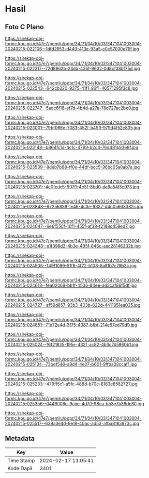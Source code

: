 # Hasil

## Foto C Plano

https://sirekap-obj-formc.kpu.go.id/47e7/pemilu/pdpr/34/71/04/10/03/3471041003004-20240215-022106--1dfd2953-d440-413e-93a5-c0c57030e79f.jpg

https://sirekap-obj-formc.kpu.go.id/47e7/pemilu/pdpr/34/71/04/10/03/3471041003004-20240215-022317--72d8962b-24db-435f-9632-0d8cf38bf75d.jpg

https://sirekap-obj-formc.kpu.go.id/47e7/pemilu/pdpr/34/71/04/10/03/3471041003004-20240215-022543--642cb220-9275-41f1-96f1-40571295f3c8.jpg

https://sirekap-obj-formc.kpu.go.id/47e7/pemilu/pdpr/34/71/04/10/03/3471041003004-20240215-022747--5adc6f18-ef7d-4b4d-a27a-78d727ac2bc0.jpg

https://sirekap-obj-formc.kpu.go.id/47e7/pemilu/pdpr/34/71/04/10/03/3471041003004-20240215-023001--79bf066e-7083-452f-b493-979d4f52e835.jpg

https://sirekap-obj-formc.kpu.go.id/47e7/pemilu/pdpr/34/71/04/10/03/3471041003004-20240215-023148--b864fc1d-4c1c-4799-b2c4-76d481b93e8f.jpg

https://sirekap-obj-formc.kpu.go.id/47e7/pemilu/pdpr/34/71/04/10/03/3471041003004-20240215-023539--8deb7b68-ff0e-44df-bcc5-96bc05a0ab7a.jpg

https://sirekap-obj-formc.kpu.go.id/47e7/pemilu/pdpr/34/71/04/10/03/3471041003004-20240215-023701--4c0fedc5-9079-4e51-8bd0-da8a54f5c973.jpg

https://sirekap-obj-formc.kpu.go.id/47e7/pemilu/pdpr/34/71/04/10/03/3471041003004-20240215-023848--67256838-fe46-4c3e-9337-d4c05663382c.jpg

https://sirekap-obj-formc.kpu.go.id/47e7/pemilu/pdpr/34/71/04/10/03/3471041003004-20240215-024047--6e6f550f-10f1-455f-af38-f2188c459ed7.jpg

https://sirekap-obj-formc.kpu.go.id/47e7/pemilu/pdpr/34/71/04/10/03/3471041003004-20240215-024348--e1f398d2-4b3e-495f-846c-aec28146232b.jpg

https://sirekap-obj-formc.kpu.go.id/47e7/pemilu/pdpr/34/71/04/10/03/3471041003004-20240215-024506--149f1089-51f8-4f72-b108-8a81b7c79b3c.jpg

https://sirekap-obj-formc.kpu.go.id/47e7/pemilu/pdpr/34/71/04/10/03/3471041003004-20240215-024618--fea02069-bb1f-4536-84ee-ad3caf86f5df.jpg

https://sirekap-obj-formc.kpu.go.id/47e7/pemilu/pdpr/34/71/04/10/03/3471041003004-20240215-024727--af59d857-93b3-403b-822d-4411951ea035.jpg

https://sirekap-obj-formc.kpu.go.id/47e7/pemilu/pdpr/34/71/04/10/03/3471041003004-20240215-024851--71e72e4d-3f75-4387-bfbf-214e67ed79d9.jpg

https://sirekap-obj-formc.kpu.go.id/47e7/pemilu/pdpr/34/71/04/10/03/3471041003004-20240215-025024--f6f21835-195e-4321-ac82-4b3c7d5860b1.jpg

https://sirekap-obj-formc.kpu.go.id/47e7/pemilu/pdpr/34/71/04/10/03/3471041003004-20240215-025134--73bef546-a8d4-4e07-b601-9ffba38ccaf1.jpg

https://sirekap-obj-formc.kpu.go.id/47e7/pemilu/pdpr/34/71/04/10/03/3471041003004-20240215-025233--479ff5c1-a5fc-488d-b70c-8183e8582727.jpg

https://sirekap-obj-formc.kpu.go.id/47e7/pemilu/pdpr/34/71/04/10/03/3471041003004-20240215-025356--0449008c-9cbe-4d70-98ca-b53e7b38de80.jpg

https://sirekap-obj-formc.kpu.go.id/47e7/pemilu/pdpr/34/71/04/10/03/3471041003004-20240215-025517--639a3e4d-9e18-40ac-ad53-afba8183973c.jpg


## Metadata

| Key        | Value               |
| ---------- | ------------------- |
| Time Stamp | 2024-02-17 13:05:41 |
| Kode Dapil | 3401                |



